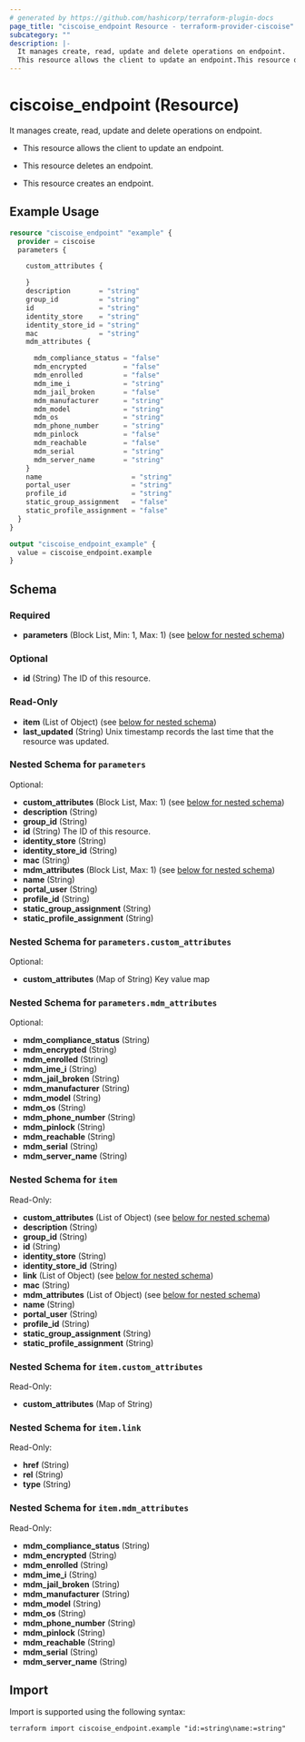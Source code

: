 ```yaml
---
# generated by https://github.com/hashicorp/terraform-plugin-docs
page_title: "ciscoise_endpoint Resource - terraform-provider-ciscoise"
subcategory: ""
description: |-
  It manages create, read, update and delete operations on endpoint.
  This resource allows the client to update an endpoint.This resource deletes an endpoint.This resource creates an endpoint.
---
```


# ciscoise_endpoint (Resource)

It manages create, read, update and delete operations on endpoint.

- This resource allows the client to update an endpoint.

- This resource deletes an endpoint.

- This resource creates an endpoint.

## Example Usage

```terraform
resource "ciscoise_endpoint" "example" {
  provider = ciscoise
  parameters {

    custom_attributes {

    }
    description       = "string"
    group_id          = "string"
    id                = "string"
    identity_store    = "string"
    identity_store_id = "string"
    mac               = "string"
    mdm_attributes {

      mdm_compliance_status = "false"
      mdm_encrypted         = "false"
      mdm_enrolled          = "false"
      mdm_ime_i             = "string"
      mdm_jail_broken       = "false"
      mdm_manufacturer      = "string"
      mdm_model             = "string"
      mdm_os                = "string"
      mdm_phone_number      = "string"
      mdm_pinlock           = "false"
      mdm_reachable         = "false"
      mdm_serial            = "string"
      mdm_server_name       = "string"
    }
    name                      = "string"
    portal_user               = "string"
    profile_id                = "string"
    static_group_assignment   = "false"
    static_profile_assignment = "false"
  }
}

output "ciscoise_endpoint_example" {
  value = ciscoise_endpoint.example
}
```

<!-- schema generated by tfplugindocs -->
## Schema

### Required

- **parameters** (Block List, Min: 1, Max: 1) (see [below for nested schema](#nestedblock--parameters))

### Optional

- **id** (String) The ID of this resource.

### Read-Only

- **item** (List of Object) (see [below for nested schema](#nestedatt--item))
- **last_updated** (String) Unix timestamp records the last time that the resource was updated.

<a id="nestedblock--parameters"></a>
### Nested Schema for `parameters`

Optional:

- **custom_attributes** (Block List, Max: 1) (see [below for nested schema](#nestedblock--parameters--custom_attributes))
- **description** (String)
- **group_id** (String)
- **id** (String) The ID of this resource.
- **identity_store** (String)
- **identity_store_id** (String)
- **mac** (String)
- **mdm_attributes** (Block List, Max: 1) (see [below for nested schema](#nestedblock--parameters--mdm_attributes))
- **name** (String)
- **portal_user** (String)
- **profile_id** (String)
- **static_group_assignment** (String)
- **static_profile_assignment** (String)

<a id="nestedblock--parameters--custom_attributes"></a>
### Nested Schema for `parameters.custom_attributes`

Optional:

- **custom_attributes** (Map of String) Key value map


<a id="nestedblock--parameters--mdm_attributes"></a>
### Nested Schema for `parameters.mdm_attributes`

Optional:

- **mdm_compliance_status** (String)
- **mdm_encrypted** (String)
- **mdm_enrolled** (String)
- **mdm_ime_i** (String)
- **mdm_jail_broken** (String)
- **mdm_manufacturer** (String)
- **mdm_model** (String)
- **mdm_os** (String)
- **mdm_phone_number** (String)
- **mdm_pinlock** (String)
- **mdm_reachable** (String)
- **mdm_serial** (String)
- **mdm_server_name** (String)



<a id="nestedatt--item"></a>
### Nested Schema for `item`

Read-Only:

- **custom_attributes** (List of Object) (see [below for nested schema](#nestedobjatt--item--custom_attributes))
- **description** (String)
- **group_id** (String)
- **id** (String)
- **identity_store** (String)
- **identity_store_id** (String)
- **link** (List of Object) (see [below for nested schema](#nestedobjatt--item--link))
- **mac** (String)
- **mdm_attributes** (List of Object) (see [below for nested schema](#nestedobjatt--item--mdm_attributes))
- **name** (String)
- **portal_user** (String)
- **profile_id** (String)
- **static_group_assignment** (String)
- **static_profile_assignment** (String)

<a id="nestedobjatt--item--custom_attributes"></a>
### Nested Schema for `item.custom_attributes`

Read-Only:

- **custom_attributes** (Map of String)


<a id="nestedobjatt--item--link"></a>
### Nested Schema for `item.link`

Read-Only:

- **href** (String)
- **rel** (String)
- **type** (String)


<a id="nestedobjatt--item--mdm_attributes"></a>
### Nested Schema for `item.mdm_attributes`

Read-Only:

- **mdm_compliance_status** (String)
- **mdm_encrypted** (String)
- **mdm_enrolled** (String)
- **mdm_ime_i** (String)
- **mdm_jail_broken** (String)
- **mdm_manufacturer** (String)
- **mdm_model** (String)
- **mdm_os** (String)
- **mdm_phone_number** (String)
- **mdm_pinlock** (String)
- **mdm_reachable** (String)
- **mdm_serial** (String)
- **mdm_server_name** (String)

## Import

Import is supported using the following syntax:

```shell
terraform import ciscoise_endpoint.example "id:=string\name:=string"
```
